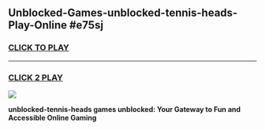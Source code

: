 
## Unblocked-Games-unblocked-tennis-heads-Play-Online #e75sj
<h3>
<a href="https://news.freeplayer.one?title=unblocked-tennis-heads&ref=3">CLICK TO PLAY</a></h3>
<hr>

<h3>
<a href="https://news.freeplayer.one?title=unblocked-tennis-heads&ref=3">CLICK 2 PLAY</a>
  
</h3>

<a href="https://news.freeplayer.one?title=unblocked-tennis-heads&ref=3"><img src="https://clearcache.store/games.png"></a>


**unblocked-tennis-heads games unblocked: Your Gateway to Fun and Accessible Online Gaming**
